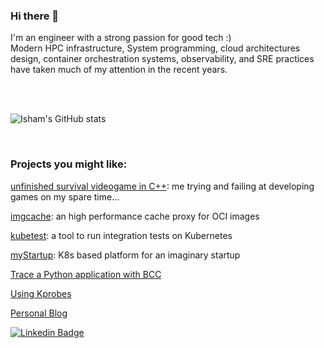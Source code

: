 ### Hi there 👋

I'm an engineer with a strong passion for good tech :)
<br>
Modern HPC infrastructure, System programming, cloud architectures design, container orchestration systems, observability, and SRE practices have taken much of my attention in the recent years.

<br>
<br>

![Isham's GitHub stats](https://github-readme-stats.vercel.app/api?username=ish-xyz&hide=["issues"]&show_icons=true)

<br>

### Projects you might like:

[unfinished survival videogame in C++](https://github.com/ish-xyz/ue5-game): me trying and failing at developing games on my spare time...

[imgcache](https://github.com/ish-xyz/imgcache): an high performance cache proxy for OCI images

[kubetest](https://github.com/ish-xyz/kubetest): a tool to run integration tests on Kubernetes

[myStartup](https://github.com/ish-xyz/myStartup): K8s based platform for an imaginary startup

[Trace a Python application with BCC](https://github.com/ish-xyz/ish-ar.io-tutorials/tree/master/tutorial-bcc-python3-profiler)

[Using Kprobes](https://github.com/ish-xyz/ish-ar.io-tutorials/tree/master/tutorial-kprobes)

[Personal Blog](https://ishamaraia.medium.com/)


[![Linkedin Badge](https://img.shields.io/badge/-IshamAraia-blue?style=flat-square&logo=Linkedin&logoColor=white&link=https://www.linkedin.com/in/isham-araia-086a986b/)](https://www.linkedin.com/in/isham-araia-086a986b/)

